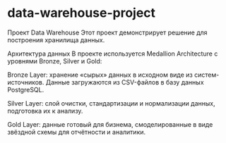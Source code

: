 # data-warehouse-project

Проект Data Warehouse 
Этот проект демонстрирует решение для построения хранилища данных.


  Архитектура данных
В проекте используется Medallion Architecture с уровнями Bronze, Silver и Gold:

Bronze Layer: хранение «сырых» данных в исходном виде из систем-источников. Данные загружаются из CSV-файлов в базу данных PostgreSQL.

Silver Layer: слой очистки, стандартизации и нормализации данных, подготовка их к анализу.

Gold Layer: данные готовый для бизнема, смоделированные в виде звёздной схемы для отчётности и аналитики.
